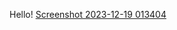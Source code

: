 Hello!
[Screenshot 2023-12-19 013404](https://github.com/Jash4305/temp2/assets/95200755/e9d32651-069c-454f-ac55-6671855455ce)


